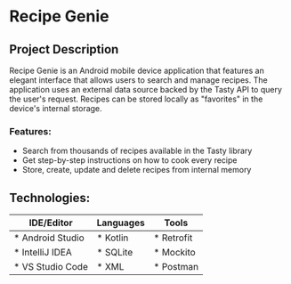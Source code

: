 # Recipe Genie

## Project Description
Recipe Genie is an Android mobile device application that features an
elegant interface that allows users to search and manage recipes. The
application uses an external data source backed by the Tasty API to query the
user's request. Recipes can be stored locally as "favorites" in the device's
internal storage.

### Features: 
 * Search from thousands of recipes available in the Tasty library
 * Get step-by-step instructions on how to cook every recipe
 * Store, create, update and delete recipes from internal memory

## Technologies:
| IDE/Editor        | Languages   | Tools      |
| ----------------- | ----------- | ---------- |
| * Android Studio  | * Kotlin    | * Retrofit |
| * IntelliJ IDEA   | * SQLite    | * Mockito  |
| * VS Studio Code  | * XML       | * Postman  |
